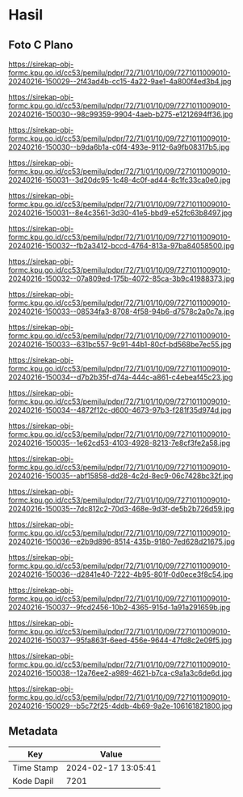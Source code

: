# Hasil

## Foto C Plano

https://sirekap-obj-formc.kpu.go.id/cc53/pemilu/pdpr/72/71/01/10/09/7271011009010-20240216-150029--2f43ad4b-cc15-4a22-9ae1-4a800f4ed3b4.jpg

https://sirekap-obj-formc.kpu.go.id/cc53/pemilu/pdpr/72/71/01/10/09/7271011009010-20240216-150030--98c99359-9904-4aeb-b275-e1212694ff36.jpg

https://sirekap-obj-formc.kpu.go.id/cc53/pemilu/pdpr/72/71/01/10/09/7271011009010-20240216-150030--b9da6b1a-c0f4-493e-9112-6a9fb08317b5.jpg

https://sirekap-obj-formc.kpu.go.id/cc53/pemilu/pdpr/72/71/01/10/09/7271011009010-20240216-150031--3d20dc95-1c48-4c0f-ad44-8c1fc33ca0e0.jpg

https://sirekap-obj-formc.kpu.go.id/cc53/pemilu/pdpr/72/71/01/10/09/7271011009010-20240216-150031--8e4c3561-3d30-41e5-bbd9-e52fc63b8497.jpg

https://sirekap-obj-formc.kpu.go.id/cc53/pemilu/pdpr/72/71/01/10/09/7271011009010-20240216-150032--fb2a3412-bccd-4764-813a-97ba84058500.jpg

https://sirekap-obj-formc.kpu.go.id/cc53/pemilu/pdpr/72/71/01/10/09/7271011009010-20240216-150032--07a809ed-175b-4072-85ca-3b9c41988373.jpg

https://sirekap-obj-formc.kpu.go.id/cc53/pemilu/pdpr/72/71/01/10/09/7271011009010-20240216-150033--08534fa3-8708-4f58-94b6-d7578c2a0c7a.jpg

https://sirekap-obj-formc.kpu.go.id/cc53/pemilu/pdpr/72/71/01/10/09/7271011009010-20240216-150033--631bc557-9c91-44b1-80cf-bd568be7ec55.jpg

https://sirekap-obj-formc.kpu.go.id/cc53/pemilu/pdpr/72/71/01/10/09/7271011009010-20240216-150034--d7b2b35f-d74a-444c-a861-c4ebeaf45c23.jpg

https://sirekap-obj-formc.kpu.go.id/cc53/pemilu/pdpr/72/71/01/10/09/7271011009010-20240216-150034--4872f12c-d600-4673-97b3-f281f35d974d.jpg

https://sirekap-obj-formc.kpu.go.id/cc53/pemilu/pdpr/72/71/01/10/09/7271011009010-20240216-150035--1e62cd53-4103-4928-8213-7e8cf3fe2a58.jpg

https://sirekap-obj-formc.kpu.go.id/cc53/pemilu/pdpr/72/71/01/10/09/7271011009010-20240216-150035--abf15858-dd28-4c2d-8ec9-06c7428bc32f.jpg

https://sirekap-obj-formc.kpu.go.id/cc53/pemilu/pdpr/72/71/01/10/09/7271011009010-20240216-150035--7dc812c2-70d3-468e-9d3f-de5b2b726d59.jpg

https://sirekap-obj-formc.kpu.go.id/cc53/pemilu/pdpr/72/71/01/10/09/7271011009010-20240216-150036--e2b9d896-8514-435b-9180-7ed628d21675.jpg

https://sirekap-obj-formc.kpu.go.id/cc53/pemilu/pdpr/72/71/01/10/09/7271011009010-20240216-150036--d2841e40-7222-4b95-801f-0d0ece3f8c54.jpg

https://sirekap-obj-formc.kpu.go.id/cc53/pemilu/pdpr/72/71/01/10/09/7271011009010-20240216-150037--9fcd2456-10b2-4365-915d-1a91a291659b.jpg

https://sirekap-obj-formc.kpu.go.id/cc53/pemilu/pdpr/72/71/01/10/09/7271011009010-20240216-150037--95fa863f-6eed-456e-9644-47fd8c2e09f5.jpg

https://sirekap-obj-formc.kpu.go.id/cc53/pemilu/pdpr/72/71/01/10/09/7271011009010-20240216-150038--12a76ee2-a989-4621-b7ca-c9a1a3c6de6d.jpg

https://sirekap-obj-formc.kpu.go.id/cc53/pemilu/pdpr/72/71/01/10/09/7271011009010-20240216-150029--b5c72f25-4ddb-4b69-9a2e-106161821800.jpg


## Metadata

| Key        | Value               |
| ---------- | ------------------- |
| Time Stamp | 2024-02-17 13:05:41 |
| Kode Dapil | 7201                |



